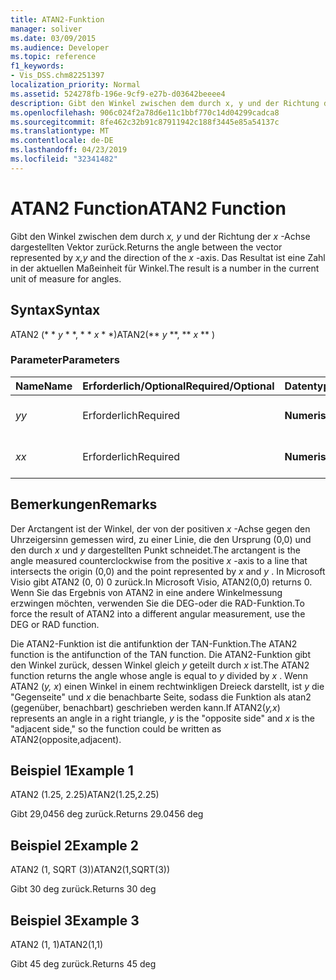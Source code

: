 ```yaml
---
title: ATAN2-Funktion
manager: soliver
ms.date: 03/09/2015
ms.audience: Developer
ms.topic: reference
f1_keywords:
- Vis_DSS.chm82251397
localization_priority: Normal
ms.assetid: 524278fb-196e-9cf9-e27b-d03642beeee4
description: Gibt den Winkel zwischen dem durch x, y und der Richtung der x-Achse dargestellten Vektor zurück. Das Resultat ist eine Zahl in der aktuellen Maßeinheit für Winkel.
ms.openlocfilehash: 906c024f2a78d6e11c1bbf770c14d04299cadca8
ms.sourcegitcommit: 8fe462c32b91c87911942c188f3445e85a54137c
ms.translationtype: MT
ms.contentlocale: de-DE
ms.lasthandoff: 04/23/2019
ms.locfileid: "32341482"
---
```

# <a name="atan2-function"></a><span data-ttu-id="fdd9a-104">ATAN2 Function</span><span class="sxs-lookup"><span data-stu-id="fdd9a-104">ATAN2 Function</span></span>

<span data-ttu-id="fdd9a-105">Gibt den Winkel zwischen dem durch *x, y* und der Richtung der *x* -Achse dargestellten Vektor zurück.</span><span class="sxs-lookup"><span data-stu-id="fdd9a-105">Returns the angle between the vector represented by  *x,y*  and the direction of the  *x*  -axis.</span></span> <span data-ttu-id="fdd9a-106">Das Resultat ist eine Zahl in der aktuellen Maßeinheit für Winkel.</span><span class="sxs-lookup"><span data-stu-id="fdd9a-106">The result is a number in the current unit of measure for angles.</span></span> 
  
## <a name="syntax"></a><span data-ttu-id="fdd9a-107">Syntax</span><span class="sxs-lookup"><span data-stu-id="fdd9a-107">Syntax</span></span>

<span data-ttu-id="fdd9a-108">ATAN2 (\* \* *y* \* \*, \* \* *x* \* \*)</span><span class="sxs-lookup"><span data-stu-id="fdd9a-108">ATAN2(\*\* *y* \*\*, \*\* *x* \*\* )</span></span> 
  
### <a name="parameters"></a><span data-ttu-id="fdd9a-109">Parameter</span><span class="sxs-lookup"><span data-stu-id="fdd9a-109">Parameters</span></span>

|<span data-ttu-id="fdd9a-110">**Name**</span><span class="sxs-lookup"><span data-stu-id="fdd9a-110">**Name**</span></span>|<span data-ttu-id="fdd9a-111">**Erforderlich/Optional**</span><span class="sxs-lookup"><span data-stu-id="fdd9a-111">**Required/Optional**</span></span>|<span data-ttu-id="fdd9a-112">**Datentyp**</span><span class="sxs-lookup"><span data-stu-id="fdd9a-112">**Data Type**</span></span>|<span data-ttu-id="fdd9a-113">**Beschreibung**</span><span class="sxs-lookup"><span data-stu-id="fdd9a-113">**Description**</span></span>|
|:-----|:-----|:-----|:-----|
| <span data-ttu-id="fdd9a-114">_y_</span><span class="sxs-lookup"><span data-stu-id="fdd9a-114">_y_</span></span> <br/> |<span data-ttu-id="fdd9a-115">Erforderlich</span><span class="sxs-lookup"><span data-stu-id="fdd9a-115">Required</span></span>  <br/> |<span data-ttu-id="fdd9a-116">**Numerisch**</span><span class="sxs-lookup"><span data-stu-id="fdd9a-116">**Numeric**</span></span> <br/> |<span data-ttu-id="fdd9a-117">Der _y_-Wert des Punkts.</span><span class="sxs-lookup"><span data-stu-id="fdd9a-117">The  _y_-value of the point.</span></span>  <br/> |
| <span data-ttu-id="fdd9a-118">_x_</span><span class="sxs-lookup"><span data-stu-id="fdd9a-118">_x_</span></span> <br/> |<span data-ttu-id="fdd9a-119">Erforderlich</span><span class="sxs-lookup"><span data-stu-id="fdd9a-119">Required</span></span>  <br/> |<span data-ttu-id="fdd9a-120">**Numerisch**</span><span class="sxs-lookup"><span data-stu-id="fdd9a-120">**Numeric**</span></span> <br/> |<span data-ttu-id="fdd9a-121">Der _x_-Wert des Punkts.</span><span class="sxs-lookup"><span data-stu-id="fdd9a-121">The  _x_-value of the point.</span></span>  <br/> |
   
## <a name="remarks"></a><span data-ttu-id="fdd9a-122">Bemerkungen</span><span class="sxs-lookup"><span data-stu-id="fdd9a-122">Remarks</span></span>

<span data-ttu-id="fdd9a-123">Der Arctangent ist der Winkel, der von der positiven *x* -Achse gegen den Uhrzeigersinn gemessen wird, zu einer Linie, die den Ursprung (0,0) und den durch *x* und *y* dargestellten Punkt schneidet.</span><span class="sxs-lookup"><span data-stu-id="fdd9a-123">The arctangent is the angle measured counterclockwise from the positive  *x*  -axis to a line that intersects the origin (0,0) and the point represented by  *x*  and  *y*  .</span></span> <span data-ttu-id="fdd9a-124">In Microsoft Visio gibt ATAN2 (0, 0) 0 zurück.</span><span class="sxs-lookup"><span data-stu-id="fdd9a-124">In Microsoft Visio, ATAN2(0,0) returns 0.</span></span> <span data-ttu-id="fdd9a-125">Wenn Sie das Ergebnis von ATAN2 in eine andere Winkelmessung erzwingen möchten, verwenden Sie die DEG-oder die RAD-Funktion.</span><span class="sxs-lookup"><span data-stu-id="fdd9a-125">To force the result of ATAN2 into a different angular measurement, use the DEG or RAD function.</span></span> 
  
<span data-ttu-id="fdd9a-126">Die ATAN2-Funktion ist die antifunktion der TAN-Funktion.</span><span class="sxs-lookup"><span data-stu-id="fdd9a-126">The ATAN2 function is the antifunction of the TAN function.</span></span> <span data-ttu-id="fdd9a-127">Die ATAN2-Funktion gibt den Winkel zurück, dessen Winkel gleich *y* geteilt durch *x* ist.</span><span class="sxs-lookup"><span data-stu-id="fdd9a-127">The ATAN2 function returns the angle whose angle is equal to  *y*  divided by  *x*  .</span></span> <span data-ttu-id="fdd9a-128">Wenn ATAN2 (*y, x*) einen Winkel in einem rechtwinkligen Dreieck darstellt, ist *y* die "Gegenseite" und *x* die benachbarte Seite, sodass die Funktion als atan2 (gegenüber, benachbart) geschrieben werden kann.</span><span class="sxs-lookup"><span data-stu-id="fdd9a-128">If ATAN2(*y,x*) represents an angle in a right triangle,  *y*  is the "opposite side" and  *x*  is the "adjacent side," so the function could be written as ATAN2(opposite,adjacent).</span></span> 
  
## <a name="example-1"></a><span data-ttu-id="fdd9a-129">Beispiel 1</span><span class="sxs-lookup"><span data-stu-id="fdd9a-129">Example 1</span></span>

<span data-ttu-id="fdd9a-130">ATAN2 (1.25, 2.25)</span><span class="sxs-lookup"><span data-stu-id="fdd9a-130">ATAN2(1.25,2.25)</span></span>
  
<span data-ttu-id="fdd9a-131">Gibt 29,0456 deg zurück.</span><span class="sxs-lookup"><span data-stu-id="fdd9a-131">Returns 29.0456 deg</span></span>
  
## <a name="example-2"></a><span data-ttu-id="fdd9a-132">Beispiel 2</span><span class="sxs-lookup"><span data-stu-id="fdd9a-132">Example 2</span></span>

<span data-ttu-id="fdd9a-133">ATAN2 (1, SQRT (3))</span><span class="sxs-lookup"><span data-stu-id="fdd9a-133">ATAN2(1,SQRT(3))</span></span>
  
<span data-ttu-id="fdd9a-134">Gibt 30 deg zurück.</span><span class="sxs-lookup"><span data-stu-id="fdd9a-134">Returns 30 deg</span></span>
  
## <a name="example-3"></a><span data-ttu-id="fdd9a-135">Beispiel 3</span><span class="sxs-lookup"><span data-stu-id="fdd9a-135">Example 3</span></span>

<span data-ttu-id="fdd9a-136">ATAN2 (1, 1)</span><span class="sxs-lookup"><span data-stu-id="fdd9a-136">ATAN2(1,1)</span></span>
  
<span data-ttu-id="fdd9a-137">Gibt 45 deg zurück.</span><span class="sxs-lookup"><span data-stu-id="fdd9a-137">Returns 45 deg</span></span>
  

